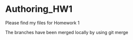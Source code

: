 # Authoring_HW1

Please find my files for Homework 1

The branches have been merged locally by using git merge
